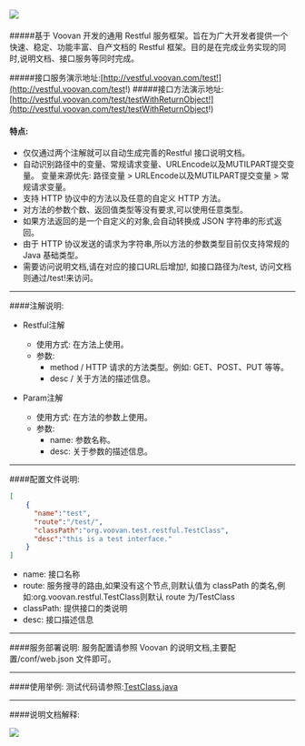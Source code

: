 ![](http://git.oschina.net/uploads/images/2016/0510/122514_7d971a34_116083.jpeg)
=======================================================================================
#####基于 Voovan 开发的通用 Restful 服务框架。旨在为广大开发者提供一个快速、稳定、功能丰富、自产文档的 Restful 框架。目的是在完成业务实现的同时,说明文档、接口服务等同时完成。
 
#####接口服务演示地址:[http://vestful.voovan.com/test!](http://vestful.voovan.com/test!)
#####接口方法演示地址:[http://vestful.voovan.com/test/testWithReturnObject!](http://vestful.voovan.com/test/testWithReturnObject!)
#### 特点:
 - 仅仅通过两个注解就可以自动生成完善的Restful 接口说明文档。
 - 自动识别路径中的变量、常规请求变量、URLEncode以及MUTILPART提交变量。
       变量来源优先: 路径变量 > URLEncode以及MUTILPART提交变量 > 常规请求变量。
 - 支持 HTTP 协议中的方法以及任意的自定义 HTTP 方法。
 - 对方法的参数个数、返回值类型等没有要求,可以使用任意类型。
 - 如果方法返回的是一个自定义的对象,会自动转换成 JSON 字符串的形式返回。
 - 由于 HTTP 协议发送的请求为字符串,所以方法的参数类型目前仅支持常规的 Java 基础类型。
 - 需要访问说明文档,请在对应的接口URL后增加!, 如接口路径为/test, 访问文档则通过/test!来访问。
 
------------------------------------------
  
####注解说明:
- Restful注解
    - 使用方式: 在方法上使用。
    - 参数: 
         - method / HTTP 请求的方法类型。例如: GET、POST、PUT 等等。
         - desc   / 关于方法的描述信息。
     
- Param注解
    - 使用方式: 在方法的参数上使用。
    - 参数: 
         - name: 参数名称。
         - desc: 关于参数的描述信息。

------------------------------------------

####配置文件说明:
```JSON
[
    {
      "name":"test",
      "route":"/test/", 
      "classPath":"org.voovan.test.restful.TestClass",
      "desc":"this is a test interface."
    }
]
```
 - name: 接口名称
 - route: 服务搜寻的路由,如果没有这个节点,则默认值为 classPath 的类名,例如:org.voovan.restful.TestClass则默认 route 为/TestClass
 - classPath: 提供接口的类说明
 - desc: 接口描述信息
 
--------------------------------------------

####服务部署说明:
   服务配置请参照 Voovan 的说明文档,主要配置/conf/web.json 文件即可。

----------------------------------------------

####使用举例:
测试代码请参照:[TestClass.java](https://git.oschina.net/helyho/Vestful/blob/master/src/test/java/org/voovan/test/restful/TestClass.java)

----------------------------------------------
    
####说明文档解释:

![](http://git.oschina.net/uploads/images/2016/0711/172233_336dbdd7_116083.png)